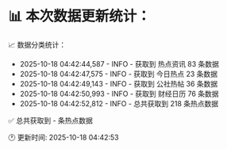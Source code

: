 📊 本次数据更新统计：
==========================

📈 数据分类统计：
- 2025-10-18 04:42:44,587 - INFO - 获取到 热点资讯 83 条数据
- 2025-10-18 04:42:47,575 - INFO - 获取到 今日热点 23 条数据
- 2025-10-18 04:42:49,143 - INFO - 获取到 公社热帖 36 条数据
- 2025-10-18 04:42:50,993 - INFO - 获取到 财经日历 76 条数据
- 2025-10-18 04:42:52,812 - INFO - 总共获取到 218 条热点数据

✅ 总共获取到 - 条热点数据

🕐 更新时间: 2025-10-18 04:42:53
